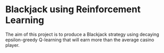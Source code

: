 # Blackjack using Reinforcement Learning

The aim of this project is to produce a Blackjack strategy using decaying epsilon-greedy Q-learning that will earn more than the average casino player.
